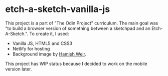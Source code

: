# etch-a-sketch-vanilla-js
This project is a part of "The Odin Project" curriculum. The main goal was "to build a browser version of something between a sketchpad and an Etch-A-Sketch.". To create it, I used:

<ul>
<li>Vanilla JS, HTML5 and CSS3</li>
<li>Netlify for hosting</li>
<li>Background image by <a href="https://unsplash.com/photos/aYEUXnVG8tg">Hamish Weir</a>.</li>
</ul>

This project has WIP status because I decided to work on the mobile version later.
